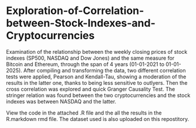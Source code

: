 # Exploration-of-Correlation-between-Stock-Indexes-and-Cryptocurrencies
Examination of the relationship between the weekly closing prices of stock indexes (SP500, NASDAQ and Dow Jones) and the same measure for Bitcoin and Ethereum, through the span of 4 years (01-01-2021 to 01-01-2025). After compiling and transforming the data, two different correlation tests were applied, Pearson and Kendall-Tau, showing a moderation of the results in the latter one, thanks to being less sensitive to outlyers. Then the cross correlation was explored and quick Granger Causality Test. 
The stringer relation was found between the two cryptocurrencies and the stock indexes was between NASDAQ and the latter.

View the code in the attached .R file and the all the results in the R.markdown rmd file. The dataset used is also uploaded on this repostitory. 
